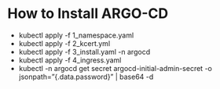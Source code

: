 # How to Install ARGO-CD

* kubectl apply -f 1_namespace.yaml
* kubectl apply -f 2_kcert.yml
* kubectl apply -f 3_install.yaml -n argocd
* kubectl apply -f 4_ingress.yaml
* kubectl -n argocd get secret argocd-initial-admin-secret -o jsonpath=”{.data.password}” | base64 -d

